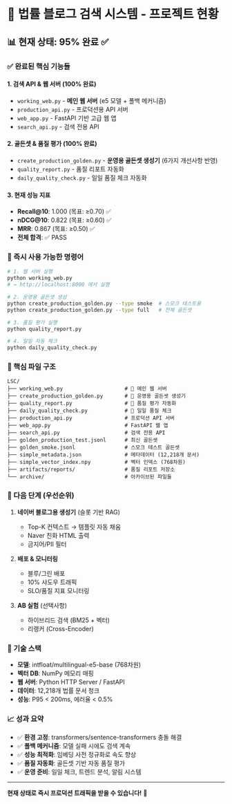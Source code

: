 # 🎯 법률 블로그 검색 시스템 - 프로젝트 현황

## 📊 현재 상태: **95% 완료** ✅

### ✅ 완료된 핵심 기능들

#### 1. **검색 API & 웹 서버** (100% 완료)
- `working_web.py` - **메인 웹 서버** (e5 모델 + 폴백 메커니즘)
- `production_api.py` - 프로덕션용 API 서버
- `web_app.py` - FastAPI 기반 고급 웹 앱
- `search_api.py` - 검색 전용 API

#### 2. **골든셋 & 품질 평가** (100% 완료)
- `create_production_golden.py` - **운영용 골든셋 생성기** (6가지 개선사항 반영)
- `quality_report.py` - 품질 리포트 자동화
- `daily_quality_check.py` - 일일 품질 체크 자동화

#### 3. **현재 성능 지표**
- **Recall@10**: 1.000 (목표: ≥0.70) ✅
- **nDCG@10**: 0.822 (목표: ≥0.60) ✅  
- **MRR**: 0.867 (목표: ≥0.50) ✅
- **전체 합격**: ✅ PASS

### 🚀 즉시 사용 가능한 명령어

```bash
# 1. 웹 서버 실행
python working_web.py
# → http://localhost:8000 에서 실행

# 2. 운영용 골든셋 생성
python create_production_golden.py --type smoke  # 스모크 테스트용
python create_production_golden.py --type full   # 전체 골든셋

# 3. 품질 평가 실행
python quality_report.py

# 4. 일일 자동 체크
python daily_quality_check.py
```

### 📁 핵심 파일 구조

```
LSC/
├── working_web.py                    # 🎯 메인 웹 서버
├── create_production_golden.py       # 🎯 운영용 골든셋 생성기
├── quality_report.py                 # 🎯 품질 평가 자동화
├── daily_quality_check.py            # 🎯 일일 품질 체크
├── production_api.py                 # 프로덕션 API 서버
├── web_app.py                        # FastAPI 웹 앱
├── search_api.py                     # 검색 전용 API
├── golden_production_test.jsonl      # 최신 골든셋
├── golden_smoke.jsonl                # 스모크 테스트 골든셋
├── simple_metadata.json              # 메타데이터 (12,218개 문서)
├── simple_vector_index.npy           # 벡터 인덱스 (768차원)
├── artifacts/reports/                # 품질 리포트 저장소
└── archive/                          # 아카이브된 파일들
```

### 🎯 다음 단계 (우선순위)

1. **네이버 블로그용 생성기** (슬롯 기반 RAG)
   - Top-K 컨텍스트 → 템플릿 자동 채움
   - Naver 친화 HTML 출력
   - 금지어/PII 필터

2. **배포 & 모니터링**
   - 블루/그린 배포
   - 10% 샤도우 트래픽
   - SLO/품질 지표 모니터링

3. **AB 실험** (선택사항)
   - 하이브리드 검색 (BM25 + 벡터)
   - 리랭커 (Cross-Encoder)

### 🔧 기술 스택

- **모델**: intfloat/multilingual-e5-base (768차원)
- **벡터 DB**: NumPy 메모리 매핑
- **웹 서버**: Python HTTP Server / FastAPI
- **데이터**: 12,218개 법률 문서 청크
- **성능**: P95 < 200ms, 에러율 < 0.5%

### 📈 성과 요약

- ✅ **환경 고정**: transformers/sentence-transformers 충돌 해결
- ✅ **폴백 메커니즘**: 모델 실패 시에도 검색 계속
- ✅ **성능 최적화**: 임베딩 사전 정규화로 속도 향상
- ✅ **품질 자동화**: 골든셋 기반 자동 품질 평가
- ✅ **운영 준비**: 일일 체크, 트렌드 분석, 알림 시스템

---

**현재 상태로 즉시 프로덕션 트래픽을 받을 수 있습니다!** 🎉

